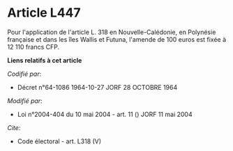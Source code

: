 # Article L447

Pour l'application de l'article L. 318 en Nouvelle-Calédonie, en Polynésie française et dans les îles Wallis et Futuna,
l'amende de 100 euros est fixée à 12 110 francs CFP.

**Liens relatifs à cet article**

_Codifié par_:

  - Décret n°64-1086 1964-10-27 JORF 28 OCTOBRE 1964

_Modifié par_:

  - Loi n°2004-404 du 10 mai 2004 - art. 11 () JORF 11 mai 2004

_Cite_:

  - Code électoral - art. L318 (V)
